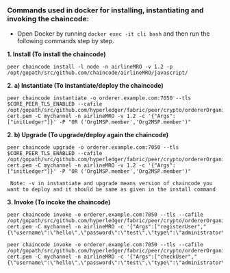 ### Commands used in docker for installing, instantiating and invoking the chaincode:

* Open Docker by running `` docker exec -it cli bash `` and then run the following commands step by step.

**1. Install (To install the chaincode)**
```
peer chaincode install -l node -n airlineMRO -v 1.2 -p /opt/gopath/src/github.com/chaincode/airlineMRO/javascript/
```

**2. a) Instantiate (To instantiate/deploy the chaincode)**
```
peer chaincode instantiate -o orderer.example.com:7050 --tls $CORE_PEER_TLS_ENABLED --cafile /opt/gopath/src/github.com/hyperledger/fabric/peer/crypto/ordererOrganizations/example.com/orderers/orderer.example.com/msp/tlscacerts/tlsca.example.com-cert.pem -C mychannel -n airlineMRO -v 1.2 -c '{"Args":["initLedger"]}' -P "OR ('Org1MSP.member','Org2MSP.member')"
```

**2. b) Upgrade (To upgrade/deploy again the chaincode)**
```
peer chaincode upgrade -o orderer.example.com:7050 --tls $CORE_PEER_TLS_ENABLED --cafile /opt/gopath/src/github.com/hyperledger/fabric/peer/crypto/ordererOrganizations/example.com/orderers/orderer.example.com/msp/tlscacerts/tlsca.example.com-cert.pem -C mychannel -n airlineMRO -v 1.2 -c '{"Args":["initLedger"]}' -P "OR ('Org1MSP.member','Org2MSP.member')"
```
`` Note: -v in instantiate and upgrade means version of chaincode you want to deploy and it should be same as given in the install command``

**3. Invoke (To incoke the chaincode)**
```
peer chaincode invoke -o orderer.example.com:7050 --tls --cafile /opt/gopath/src/github.com/hyperledger/fabric/peer/crypto/ordererOrganizations/example.com/orderers/orderer.example.com/msp/tlscacerts/tlsca.example.com-cert.pem -C mychannel -n airlineMRO -c '{"Args":["registerUser","{\"username\":\"hello\",\"password\":\"test\",\"type\":\"administrator\",\"company\":\"delta\"}"]}'
```
```
peer chaincode invoke -o orderer.example.com:7050 --tls --cafile /opt/gopath/src/github.com/hyperledger/fabric/peer/crypto/ordererOrganizations/example.com/orderers/orderer.example.com/msp/tlscacerts/tlsca.example.com-cert.pem -C mychannel -n airlineMRO -c '{"Args":["checkUser","{\"username\":\"hello\",\"password\":\"test\",\"type\":\"administrator\",\"company\":\"delta\"}"]}'
```
